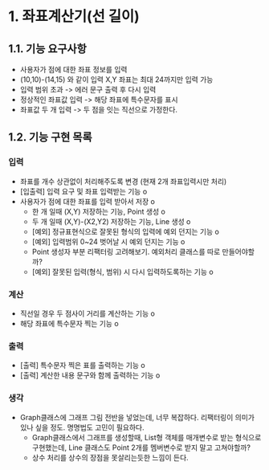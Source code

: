 # 1. 좌표계산기(선 길이)

## 1.1. 기능 요구사항
- 사용자가 점에 대한 좌표 정보를 입력
- (10,10)-(14,15) 와 같이 입력 X,Y 좌표는 최대 24까지만 입력 가능
- 입력 범위 초과 -> 에러 문구 출력 후 다시 입력
- 정상적인 좌표값 입력 -> 해당 좌표에 특수문자를 표시
- 좌표값 두 개 입력 -> 두 점을 잇는 직선으로 가정한다.


## 1.2. 기능 구현 목록
### 입력
- 좌표를 개수 상관없이 처리해주도록 변경 (현재 2개 좌표입력시만 처리)
- [입출력] 입력 요구 및 좌표 입력받는 기능 o
- 사용자가 점에 대한 좌표를 입력 받아서 저장 o
    - 한 개 일때 (X,Y) 저장하는 기능, Point 생성 o
    - 두 개 일때 (X,Y)-(X2,Y2) 저장하는 기능, Line 생성 o
    - [예외] 정규표현식으로 잘못된 형식의 입력에 예외 던지는 기능 o
    - [예외] 입력범위 0~24 벗어날 시 예외 던지는 기능 o
    - Point 생성자 부분 리팩터링 고려해보기. 예외처리 클래스를 따로 만들어야할까?
    - [예외] 잘못된 입력(형식, 범위) 시 다시 입력하도록하는 기능 o
### 계산
- 직선일 경우 두 점사이 거리를 계산하는 기능 o
- 해당 좌표에 특수문자 찍는 기능 o
### 출력
- [출력] 특수문자 찍은 표를 출력하는 기능 o
- [출력] 계산한 내용 문구와 함께 출력하는 기능 o

### 생각
- Graph클래스에 그래프 그림 전반을 넣었는데, 너무 복잡하다. 리팩터링이 의미가 있나 싶을 정도. 명명법도 고민이 필요하다.
  - Graph클래스에서 그래프를 생성할때, List<point>형 객체를 매개변수로 받는 형식으로 구현했는데, Line 클래스도 Point 2개를 멤버변수로 받지 말고 고쳐야할까?
  - 상수 처리를 상수의 장점을 못살리는듯한 느낌이 든다.